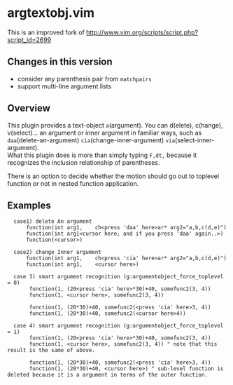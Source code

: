 # argtextobj.vim

This is an improved fork of http://www.vim.org/scripts/script.php?script_id=2699

## Changes in this version
- consider any parenthesis pair from `matchpairs`
- support multi-line argument lists

## Overview
This plugin provides a text-object `a`(argument).
You can d(elete), c(hange), v(select)... an argument or inner argument in familiar ways,
such as `daa`(delete-an-argument) `cia`(change-inner-argument) `via`(select-inner-argument).  
What this plugin does is more than simply typing `F,dt,` because it recognizes the inclusion relationship of parentheses.

There is an option to decide whether the motion should go out to toplevel function or not in nested function application.

## Examples
```
  case1) delete An argument
      function(int arg1,    ch<press 'daa' here>ar* arg2="a,b,c(d,e)")
      function(int arg1<cursor here; and if you press 'daa' again..>)
      function(<cursor>)

  case2) change Inner argument
      function(int arg1,    ch<press 'cia' here>ar* arg2="a,b,c(d,e)")
      function(int arg1,    <cursor here>)
      
  case 3) smart argument recognition (g:argumentobject_force_toplevel = 0)
       function(1, (20<press 'cia' here>*30)+40, somefunc2(3, 4))
       function(1, <cursor here>, somefunc2(3, 4))
       
       function(1, (20*30)+40, somefunc2(<press 'cia' here>3, 4))
       function(1, (20*30)+40, somefunc2(<cursor here>4))

  case 4) smart argument recognition (g:argumentobject_force_toplevel = 1)
       function(1, (20<press 'cia' here>*30)+40, somefunc2(3, 4))
       function(1, <cursor here>, somefunc2(3, 4)) " note that this result is the same of above.
       
       function(1, (20*30)+40, somefunc2(<press 'cia' here>3, 4))
       function(1, (20*30)+40, <cursor here>) " sub-level function is deleted because it is a argument in terms of the outer function.
```
